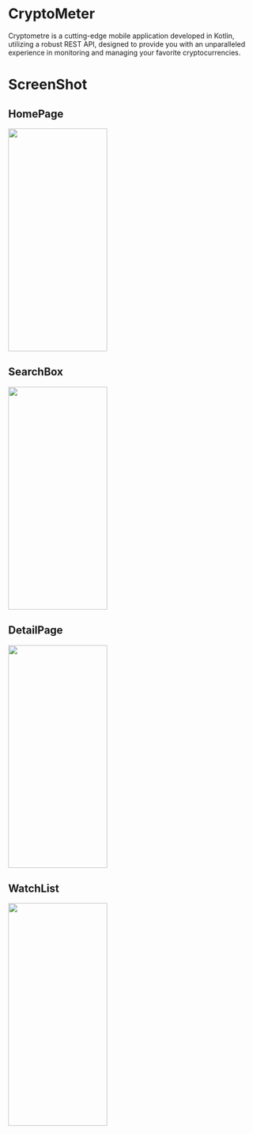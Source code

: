 # CryptoMeter
Cryptometre is a cutting-edge mobile application developed in Kotlin, utilizing a robust REST API, designed to provide you with an unparalleled experience in monitoring and managing your favorite cryptocurrencies.
# ScreenShot
## HomePage
<img src="https://github.com/p-i-y-u-s-h-r-a-j/CryptoMeter/assets/76215313/328b4577-c71a-42ff-b706-f3bfb9bb5869" width="200" height="450"/>

## SearchBox
<img src="https://github.com/p-i-y-u-s-h-r-a-j/CryptoMeter/assets/76215313/fac1878e-bba3-485f-b378-23a4615bd139" width="200" height="450"/>

## DetailPage
<img src="https://github.com/p-i-y-u-s-h-r-a-j/CryptoMeter/assets/76215313/e6e3cead-402b-4190-b384-11b56a61ce1e" width="200" height="450"/>

## WatchList
<img src="https://github.com/p-i-y-u-s-h-r-a-j/CryptoMeter/assets/76215313/dc868c1e-8c4a-4d94-842f-c3bc49005566" width="200" height="450"/>

